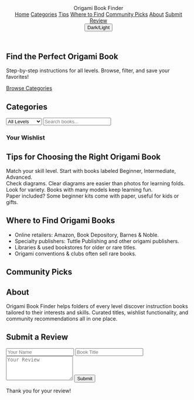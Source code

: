 <!DOCTYPE html>
<html lang="en">
<head>
<meta charset="UTF-8">
<meta name="viewport" content="width=device-width, initial-scale=1.0">
<title>Origami Book Finder</title>
<script src="https://cdn.tailwindcss.com"></script>
<style>
  html { scroll-behavior: smooth; }
  .book-card:hover { transform: scale(1.03); transition: transform 0.2s; }
</style>
</head>
<body class="bg-slate-50 text-slate-900 dark:bg-slate-900 dark:text-slate-100">

<!-- Navbar -->
<header class="fixed top-0 w-full bg-white dark:bg-slate-800 shadow z-50">
  <div class="max-w-6xl mx-auto px-4 sm:px-6 lg:px-8 flex justify-between h-16 items-center">
    <div class="font-bold text-xl">Origami Book Finder</div>
    <nav class="space-x-4 hidden md:flex">
      <a href="#home" class="hover:underline">Home</a>
      <a href="#categories" class="hover:underline">Categories</a>
      <a href="#tips" class="hover:underline">Tips</a>
      <a href="#where" class="hover:underline">Where to Find</a>
      <a href="#community" class="hover:underline">Community Picks</a>
      <a href="#about" class="hover:underline">About</a>
      <a href="#submit" class="hover:underline">Submit Review</a>
    </nav>
    <button id="darkToggle" class="px-3 py-1 bg-indigo-600 text-white rounded">Dark/Light</button>
  </div>
</header>

<main class="pt-20 max-w-6xl mx-auto px-4 sm:px-6 lg:px-8 space-y-20">

<!-- Home -->
<section id="home" class="text-center py-12">
  <h1 class="text-4xl font-extrabold mb-4">Find the Perfect Origami Book</h1>
  <p class="text-slate-600 dark:text-slate-300 mb-6">Step-by-step instructions for all levels. Browse, filter, and save your favorites!</p>
  <a href="#categories" class="px-6 py-3 bg-indigo-600 text-white rounded">Browse Categories</a>
</section>

<!-- Categories -->
<section id="categories">
  <h2 class="text-3xl font-bold mb-6">Categories</h2>
  
  <!-- Filters -->
  <div class="flex flex-col sm:flex-row gap-3 mb-6">
    <select id="levelFilter" class="px-3 py-2 border rounded">
      <option value="All">All Levels</option>
      <option value="Beginner">Beginner</option>
      <option value="Kids">Kids</option>
      <option value="Intermediate">Intermediate</option>
      <option value="Advanced">Advanced</option>
    </select>
    <input type="text" id="searchInput" placeholder="Search books..." class="px-3 py-2 border rounded flex-1">
  </div>

  <!-- Books Grid -->
  <div id="booksGrid" class="grid gap-6 grid-cols-1 sm:grid-cols-2 lg:grid-cols-3"></div>

  <!-- Wishlist -->
  <div class="mt-10">
    <h3 class="text-xl font-semibold mb-2">Your Wishlist</h3>
    <ul id="wishlist" class="list-disc ml-5 text-slate-600 dark:text-slate-400"></ul>
  </div>
</section>

<!-- Tips -->
<section id="tips">
  <h2 class="text-3xl font-bold mb-6">Tips for Choosing the Right Origami Book</h2>
  <div class="grid sm:grid-cols-2 gap-4">
    <div class="p-4 bg-white dark:bg-slate-800 rounded shadow">Match your skill level. Start with books labeled Beginner, Intermediate, Advanced.</div>
    <div class="p-4 bg-white dark:bg-slate-800 rounded shadow">Check diagrams. Clear diagrams are easier than photos for learning folds.</div>
    <div class="p-4 bg-white dark:bg-slate-800 rounded shadow">Look for variety. Books with many models keep learning fun.</div>
    <div class="p-4 bg-white dark:bg-slate-800 rounded shadow">Paper included? Some beginner kits come with paper, useful for kids or gifts.</div>
  </div>
</section>

<!-- Where to Find -->
<section id="where">
  <h2 class="text-3xl font-bold mb-6">Where to Find Origami Books</h2>
  <ul class="grid sm:grid-cols-2 gap-4">
    <li class="p-4 bg-white dark:bg-slate-800 rounded shadow">Online retailers: Amazon, Book Depository, Barnes & Noble.</li>
    <li class="p-4 bg-white dark:bg-slate-800 rounded shadow">Specialty publishers: Tuttle Publishing and other origami publishers.</li>
    <li class="p-4 bg-white dark:bg-slate-800 rounded shadow">Libraries & used bookstores for older or rare titles.</li>
    <li class="p-4 bg-white dark:bg-slate-800 rounded shadow">Origami conventions & clubs often sell rare books.</li>
  </ul>
</section>

<!-- Community Picks -->
<section id="community">
  <h2 class="text-3xl font-bold mb-6">Community Picks</h2>
  <ul class="grid sm:grid-cols-3 gap-4" id="communityPicks"></ul>
</section>

<!-- About -->
<section id="about">
  <h2 class="text-3xl font-bold mb-4">About</h2>
  <p class="text-slate-600 dark:text-slate-300">Origami Book Finder helps folders of every level discover instruction books tailored to their interests and skills. Curated titles, wishlist functionality, and community recommendations all in one place.</p>
</section>

<!-- Submit Review -->
<section id="submit" class="mt-10">
  <h2 class="text-3xl font-bold mb-4">Submit a Review</h2>
  <form id="reviewForm" class="grid gap-3 max-w-md">
    <input type="text" placeholder="Your Name" required class="px-3 py-2 border rounded">
    <input type="text" placeholder="Book Title" required class="px-3 py-2 border rounded">
    <textarea placeholder="Your Review" rows="4" required class="px-3 py-2 border rounded"></textarea>
    <button type="submit" class="px-4 py-2 bg-indigo-600 text-white rounded">Submit</button>
  </form>
  <div id="reviewThanks" class="mt-4 hidden p-4 bg-green-100 dark:bg-green-800 rounded">Thank you for your review!</div>
</section>

</main>

<script>
// Dark mode toggle
document.getElementById('darkToggle').onclick = () => document.body.classList.toggle('dark');

// Book data
const books = [
  {title:"Solid Origami",author:"Shuzo Fujimoto",level:"Advanced",theme:"Geometric",description:"Geometric models, 3D solids, stars, and modular origami.",cover:"covers/solid-origami.jpg"},
  {title:"Perfectly Mindful Origami",author:"Mark Bolitho",level:"Intermediate",theme:"Mindful",description:"The Art and Craft of Geometric Origami.",cover:"covers/perfectly-mindful-origami.jpg"},
  {title:"New Generation Of Origami",author:"Makoto Yamaguchi",level:"Intermediate",theme:"Modern",description:"Modern origami designs.",cover:"covers/new-generation-of-origami.jpg"},
  {title:"The Usborne Book of Origami",author:"Kate Needham",level:"Beginner",theme:"General",description:"Step-by-step directions for creating a variety of origami projects.",cover:"covers/usborne-origami.jpg"},
  {title:"Origami for Everyone",author:"Didier Boursin",level:"Intermediate",theme:"Collection",description:"68 masterpieces.",cover:"covers/origami-for-everyone.jpg"},
  {title:"The Best of Origami",author:"Various",level:"Advanced",theme:"Collection",description:"New models by contemporary folders.",cover:"covers/best-of-origami.jpg"},
  {title:"Origami for Beginners",author:"Florence Temko",level:"Beginner",theme:"General",description:"Gentle introduction with essential folds and simple models.",cover:"covers/origami-for-beginners.jpg"},
  {title:"Easy Origami",author:"John Montroll",level:"Beginner",theme:"General",description:"Large collection of easy projects.",cover:"covers/easy-origami.jpg"},
  {title:"Absolute Beginner's Origami",author:"Nick Robinson",level:"Beginner",theme:"General",description:"Step-by-step lessons focused on basic folds.",cover:"covers/absolute-beginners-origami.jpg"},
  {title:"Origami for Children",author:"Mari Ono",level:"Kids",theme:"Kids",description:"Bright, easy-to-follow projects.",cover:"covers/origami-for-children.jpg"},
  {title:"My First Origami Kit",author:"Tuttle Publishing",level:"Kids",theme:"Kids",description:"Beginner kit with colorful papers.",cover:"covers/my-first-origami-kit.jpg"},
  {title:"Origami Zoo",author:"Joel Stern",level:"Kids",theme:"Animals",description:"Animal-themed models for younger folders.",cover:"covers/origami-zoo.jpg"},
  {title:"Origami Omnibus",author:"Kunihiko Kasahara",level:"Intermediate",theme:"Collection",description:"Intermediate models — animals, flowers, classics.",cover:"covers/origami-omnibus.jpg"},
  {title:"Amazing Origami",author:"Kunihiko Kasahara",level:"Intermediate",theme:"General",description:"Wide range of intermediate projects.",cover:"covers/amazing-origami.jpg"},
  {title:"Origami Design Secrets",author:"Robert J. Lang",level:"Advanced",theme:"Theory",description:"Deep dive into origami design and mathematical techniques.",cover:"covers/origami-design-secrets.jpg"},
  {title:"Works of Satoshi Kamiya",author:"Satoshi Kamiya",level:"Advanced",theme:"Masterpieces",description:"Detailed models for experienced folders.",cover:"covers/works-of-satoshi-kamiya.jpg"},
  {title:"Origami Insects and Their Kin",author:"Robert J. Lang",level:"Advanced",theme:"Animals",description:"Complex insect models and advanced insect-inspired designs.",cover:"covers/origami-insects.jpg"},
  {title:"Origami Flowers",author:"Mari Ono",level:"Beginner",theme:"Flowers",description:"Beautiful flower projects.",cover:"covers/origami-flowers.jpg"}
];

// Display books
const booksGrid = document.getElementById('booksGrid');
const wishlistEl = document.getElementById('wishlist');
let wishlist = JSON.parse(localStorage.getItem('wishlist')||'[]');

function renderWishlist() {
  wishlistEl.innerHTML = wishlist.map(b => `<li>${b.title} — ${b.author}</li>`).join('');
}

function renderBooks() {
  const query = document.getElementById('searchInput').value.toLowerCase();
  const level = document.getElementById('levelFilter').value;
  booksGrid.innerHTML = '';
  books.filter(b => (level==='All'||b.level===level) && (b.title.toLowerCase().includes(query)||b.author.toLowerCase().includes(query)||b.description.toLowerCase().includes(query)))
    .forEach(b => {
      const div = document.createElement('div');
      div.className='book-card bg-white dark:bg-slate-800 p-4 rounded shadow cursor-pointer';
      div.innerHTML = `
        <div class="flex gap-3">
          <div class="w-24 h-32 overflow-hidden rounded"><img src="${b.cover}" alt="${b.title}" class="w-full h-full object-cover"></div>
          <div class="flex-1">
            <h3 class="font-bold text-lg">${b.title}</h3>
            <p class="text-sm">${b.author} — ${b.level}</p>
            <p class="text-sm mt-1">${b.description}</p>
            <button class="mt-2 px-3 py-1 bg-indigo-600 text-white rounded add-wishlist">Add to Wishlist</button>
          </div>
        </div>`;
      booksGrid.appendChild(div);
      div.querySelector('.add-wishlist').onclick = () => {
        if(!wishlist.some(x=>x.title===b.title)) wishlist.push(b);
        localStorage.setItem('wishlist',JSON.stringify(wishlist));
        renderWishlist();
      }
    });
}

document.getElementById('searchInput').oninput = renderBooks;
document.getElementById('levelFilter').onchange = renderBooks;

renderWishlist();
renderBooks();

// Community Picks (simple: first 6 books)
const communityEl = document.getElementById('communityPicks');
books.slice(0,6).forEach(b=>{
  const li = document.createElement('li');
  li.className='p-4 bg-white dark:bg-slate-800 rounded shadow';
  li.innerHTML = `<strong>${b.title}</strong><br>${b.author} — ${b.level}`;
  communityEl.appendChild(li);
});

// Submit Review
const reviewForm = document.getElementById('reviewForm');
const reviewThanks = document.getElementById('reviewThanks');
reviewForm.onsubmit = e=>{
  e.preventDefault();
  reviewForm.reset();
  reviewThanks.classList.remove('hidden');
  setTimeout(()=>reviewThanks.classList.add('hidden'),3000);
};
</script>

</body>
</html>
